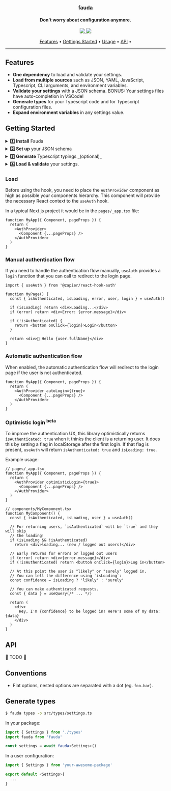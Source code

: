 <h3 align="center">fauda</h3>
<h4 align="center">Don't worry about configuration anymore.</h4>

<p align="center">
  <a href="https://zapier.slack.com/archives/CD4LXLTK5">
    <img src="https://img.shields.io/badge/team-foundations-brightgreen?style=flat-square" />
  </a>
  <a href="https://zapier.slack.com/archives/CD4LXLTK5">
    <img src="https://img.shields.io/badge/maintained-yes-brightgreen?style=flat-square" />
  </a>
</p>

<p align="center">
  <a href="#features">Features</a> •
  <a href="#getting-started">Gettings Started</a> •
  <a href="#usage">Usage</a> •
  <a href="#api">API</a> •
</p>

---

## Features

- **One dependency** to load and validate your settings.
- **Load from multiple sources** such as JSON, YAML, JavaScript, Typescript, CLI arguments, and environment variables.
- **Validate your settings** with a JSON schema. BONUS: Your settings files have auto-completion in VSCode!
- **Generate types** for your Typescript code and for Typescript configuration files.
- **Expand environment variables** in any settings value.

## Getting Started

<details>
<summary><b>1️⃣ Install</b> Fauda</summary><br>

```sh
npm install fauda
# or
yarn add fauda
```

</details>

<details>
<summary><b>2️⃣ Set up</b> your JSON schema</summary><br>

```json
{
  "$schema": "http://json-schema.org/draft-07/schema",
  "title": "My awesome app settings",
  "type": "object",
  "properties": {
    "$schema": {
      "description": "My awesome app schema.",
      "type": "string"
    },
    "address": {
      "description": "The address the server listens on.",
      "type": "string",
      "default": "0.0.0.0"
    },
    "port": {
      "description": "The port the server listens on.",
      "type": "number",
      "default": 3000
    },
    "pages": {
      "description": "A list of pages to serve.",
      "type": "array",
      "items": {
        "type": "string"
      },
      "default": ["/home"]
    }
  }
}
```

Fauda relies on a [JSON schema](https://json-schema.org/) to load and validate your settings, but also to generate types.

For more information please take a look at TODO.

</details>

<details>
<summary><b>3️⃣ Generate</b> Typescript typings _(optional)_</summary><br>

```sh
$ npx fauda types
```

```ts
export interface Settings {
  address?: string
  port?: number
  pages?: string[]
}
```

This will generate the `Settings` type in `src/settings.ts` by default.

</details>

<details>
<summary><b>4️⃣ Load & validate</b> your settings.</summary><br>

```ts
import fauda from 'fauda'
import { Settings } from './settings'

async function loadSettings() {
  try {
    const settings = await fauda<Settings>('myPackage')
  } catch (err) {
    console.error(err.message)
  }
}
```

</details>

### Load

Before using the hook, you need to place the `AuthProvider` component as high as possible your components hierarchy. This component will provide the necessary React context to the `useAuth` hook.

In a typical Next.js project it would be in the `pages/_app.tsx` file:

```tsx
function MyApp({ Component, pageProps }) {
  return (
    <AuthProvider>
      <Component {...pageProps} />
    </AuthProvider>
  )
}
```

### Manual authentication flow

If you need to handle the authentication flow manually, `useAuth` provides a `login` function that you can call to redirect to the login page.

```tsx
import { useAuth } from '@zapier/react-hook-auth'

function MyPage() {
  const { isAuthenticated, isLoading, error, user, login } = useAuth()

  if (isLoading) return <div>Loading...</div>
  if (error) return <div>Error: {error.message}</div>

  if (!isAuthenticated) {
    return <button onClick={login}>Login</button>
  }

  return <div>👋 Hello {user.fullName}</div>
}
```

### Automatic authentication flow

When enabled, the automatic authentication flow will redirect to the login page if the user is not authenticated.

```tsx
function MyApp({ Component, pageProps }) {
  return (
    <AuthProvider autoLogin={true}>
      <Component {...pageProps} />
    </AuthProvider>
  )
}
```

### Optimistic login <sup>beta</sup>

To improve the authentication UX, this library optimistically returns `isAuthenticated: true` when it thinks the client is a returning user.
It does this by setting a flag in localStorage after the first login. If that flag is present, `useAuth` will return `isAuthenticated: true` and `isLoading: true`.

Example usage:

```tsx
// pages/_app.tsx
function MyApp({ Component, pageProps }) {
  return (
    <AuthProvider optimisticLogin={true}>
      <Component {...pageProps} />
    </AuthProvider>
  )
}

// components/MyComponent.tsx
function MyComponent() {
  const { isAuthenticated, isLoading, user } = useAuth()

  // For returning users, `isAuthenticated` will be `true` and they will skip
  // the loading!
  if (isLoading && !isAuthenticated)
    return <div>loading... (new / logged out users)</div>

  // Early returns for errors or logged out users
  if (error) return <div>{error.message}</div>
  if (!isAuthenticated) return <button onClick={login}>Log in</button>

  // At this point the user is "likely" or "surely" logged in.
  // You can tell the difference using `isLoading`:
  const confidence = isLoading ? 'likely' : 'surely'

  // You can make authenticated requests.
  const { data } = useQuery(/* ... */)

  return (
    <div>
      Hey, I'm {confidence} to be logged in! Here's some of my data: {data}
    </div>
  )
}
```

## API

🚧 TODO 🚧

## Conventions

- Flat options, nested options are separated with a dot (eg. `foo.bar`).

## Generate types

```sh
$ fauda types -o src/types/settings.ts
```

In your package:

```ts
import { Settings } from './types'
import fauda from 'fauda'

const settings = await fauda<Settings>()
```

In a user configuration:

```ts
import { Settings } from 'your-awesome-package'

export default <Settings>{
  ...
}
```
